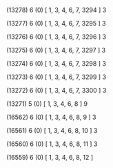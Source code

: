 (13278) 6 (0) [ 1, 3, 4, 6, 7, 3294 ] 3 


(13277) 6 (0) [ 1, 3, 4, 6, 7, 3295 ] 3 


(13276) 6 (0) [ 1, 3, 4, 6, 7, 3296 ] 3 


(13275) 6 (0) [ 1, 3, 4, 6, 7, 3297 ] 3 


(13274) 6 (0) [ 1, 3, 4, 6, 7, 3298 ] 3 


(13273) 6 (0) [ 1, 3, 4, 6, 7, 3299 ] 3 


(13272) 6 (0) [ 1, 3, 4, 6, 7, 3300 ] 3 


(13271) 5 (0) [ 1, 3, 4, 6, 8 ] 9 


(16562) 6 (0) [ 1, 3, 4, 6, 8, 9 ] 3 


(16561) 6 (0) [ 1, 3, 4, 6, 8, 10 ] 3 


(16560) 6 (0) [ 1, 3, 4, 6, 8, 11 ] 3 


(16559) 6 (0) [ 1, 3, 4, 6, 8, 12 ]  

